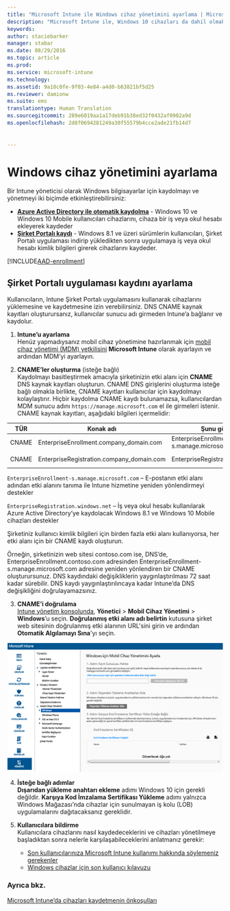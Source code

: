 ```yaml
---
title: "Microsoft Intune ile Windows cihaz yönetimini ayarlama | Microsoft Intune"
description: "Microsoft Intune ile, Windows 10 cihazları da dahil olmak üzere Windows bilgisayarları için mobil cihaz yönetimini (MDM) etkinleştirin."
keywords: 
author: staciebarker
manager: stabar
ms.date: 08/29/2016
ms.topic: article
ms.prod: 
ms.service: microsoft-intune
ms.technology: 
ms.assetid: 9a18c0fe-9f03-4e84-a4d0-b63821bf5d25
ms.reviewer: damionw
ms.suite: ems
translationtype: Human Translation
ms.sourcegitcommit: 289e6019aa1a17deb91b38ed32f0432af0902a9d
ms.openlocfilehash: 2d8f0694281249a30f55579b4cce2ade21fb14d7


---
```


# <a name="set-up-windows-device-management"></a>Windows cihaz yönetimini ayarlama

Bir Intune yöneticisi olarak Windows bilgisayarlar için kaydolmayı ve yönetmeyi iki biçimde etkinleştirebilirsiniz:

- **[Azure Active Directory ile otomatik kaydolma](#azure-active-directory-enrollment)** - Windows 10 ve Windows 10 Mobile kullanıcıları cihazlarını, cihaza bir iş veya okul hesabı ekleyerek kaydeder
- **[Şirket Portalı kaydı](#company-portal-app-enrollment)** - Windows 8.1 ve üzeri sürümlerin kullanıcıları, Şirket Portalı uygulaması indirip yükledikten sonra uygulamaya iş veya okul hesabı kimlik bilgileri girerek cihazlarını kaydeder.

[!INCLUDE[AAD-enrollment](../includes/win10-automatic-enrollment-aad.md)]

## <a name="set-up-company-portal-app-enrollment"></a>Şirket Portalı uygulaması kaydını ayarlama
Kullanıcıların, Intune Şirket Portalı uygulamasını kullanarak cihazlarını yüklemesine ve kaydetmesine izin verebilirsiniz. DNS CNAME kaynak kayıtları oluşturursanız, kullanıcılar sunucu adı girmeden Intune’a bağlanır ve kaydolur.

1. **Intune’u ayarlama**<br>
Henüz yapmadıysanız mobil cihaz yönetimine hazırlanmak için [mobil cihaz yönetimi (MDM) yetkilisini](prerequisites-for-enrollment.md#set-mobile-device-management-authority) **Microsoft Intune** olarak ayarlayın ve ardından MDM’yi ayarlayın.

2. **CNAME’ler oluşturma** (isteğe bağlı)<br>Kaydolmayı basitleştirmek amacıyla şirketinizin etki alanı için **CNAME** DNS kaynak kayıtları oluşturun. CNAME DNS girişlerini oluşturma isteğe bağlı olmakla birlikte, CNAME kayıtları kullanıcılar için kaydolmayı kolaylaştırır. Hiçbir kaydolma CNAME kaydı bulunamazsa, kullanıcılardan MDM sunucu adını `https://manage.microsoft.com` el ile girmeleri istenir. CNAME kaynak kayıtları, aşağıdaki bilgileri içermelidir:

  |TÜR|Konak adı|Şunu gösterir:|TTL|
  |--------|-------------|-------------|-------|
  |CNAME|EnterpriseEnrollment.company_domain.com|EnterpriseEnrollment-s.manage.microsoft.com |1 Saat|
  |CNAME|EnterpriseRegistration.company_domain.com|EnterpriseRegistration.windows.net|1 Saat|

  `EnterpriseEnrollment-s.manage.microsoft.com` – E-postanın etki alanı adından etki alanını tanıma ile Intune hizmetine yeniden yönlendirmeyi destekler

  `EnterpriseRegistration.windows.net` – İş veya okul hesabı kullanılarak Azure Active Directory’ye kaydolacak Windows 8.1 ve Windows 10 Mobile cihazları destekler

  Şirketiniz kullanıcı kimlik bilgileri için birden fazla etki alanı kullanıyorsa, her etki alanı için bir CNAME kaydı oluşturun.

  Örneğin, şirketinizin web sitesi contoso.com ise, DNS’de, EnterpriseEnrollment.contoso.com adresinden EnterpriseEnrollment-s.manage.microsoft.com adresine yeniden yönlendiren bir CNAME oluşturursunuz. DNS kaydındaki değişikliklerin yaygınlaştırılması 72 saat kadar sürebilir. DNS kaydı yaygınlaştırılıncaya kadar Intune’da DNS değişikliğini doğrulayamazsınız.

3.  **CNAME’i doğrulama**<br>[Intune yönetim konsolunda](http://manage.microsoft.com), **Yönetici** &gt; **Mobil Cihaz Yönetimi** &gt; **Windows**’u seçin. **Doğrulanmış etki alanı adı belirtin** kutusuna şirket web sitesinin doğrulanmış etki alanının URL'sini girin ve ardından **Otomatik Algılamayı Sına**'yı seçin.

  ![Windows cihaz yönetimi iletişim kutusu](../media/enroll-intune-winenr.png)

4.  **İsteğe bağlı adımlar**<br>**Dışarıdan yükleme anahtarı ekleme** adımı Windows 10 için gerekli değildir. **Karşıya Kod İmzalama Sertifikası Yükleme** adımı yalnızca Windows Mağazası’nda cihazlar için sunulmayan iş kolu (LOB) uygulamalarını dağıtacaksanız gereklidir.

6.  **Kullanıcılara bildirme**<br>Kullanıcılara cihazlarını nasıl kaydedeceklerini ve cihazları yönetilmeye başladıktan sonra nelerle karşılaşabileceklerini anlatmanız gerekir:
      - [Son kullanıcılarınıza Microsoft Intune kullanımı hakkında söylemeniz gerekenler](what-to-tell-your-end-users-about-using-microsoft-intune.md)
      - [Windows cihazlar için son kullanıcı kılavuzu](../enduser/using-your-windows-device-with-intune.md)

### <a name="see-also"></a>Ayrıca bkz.
[Microsoft Intune’da cihazları kaydetmenin önkoşulları](prerequisites-for-enrollment.md)



<!--HONumber=Nov16_HO1-->


